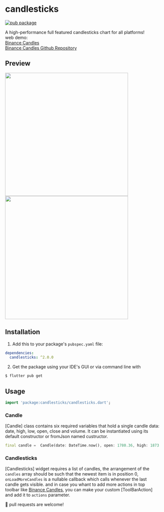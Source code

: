 # candlesticks

[![pub package](https://img.shields.io/badge/pub-v2.0.0-orange.svg)](https://pub.dev/packages/candlesticks)

A high-performance full featured candlesticks chart for all platforms!</br>
web demo:</br>
[Binance Candles](https://rmzy.dev/candlesticks/)</br>
[Binance Candles Github Repository](https://rmzy.dev/candlesticks/)

## Preview

<p float="center">
  <img src="https://github.com/r-mzy47/candlesticks/blob/develop/example_ios.gif" height="400">
<img src="https://github.com/r-mzy47/candlesticks/blob/develop/example_macOS.gif" height="400">
</p>

## Installation

1. Add this to your package's `pubspec.yaml` file:

```yaml
dependencies:
  candlesticks: ^2.0.0
```

2. Get the package using your IDE's GUI or via command line with

```bash
$ flutter pub get
```

## Usage

```dart
import 'package:candlesticks/candlesticks.dart';
```

### Candle

[Candle] class contains six required variables that hold a single candle data: date, high, low, open, close and volume.
It can be instantiated using its default constructor or fromJson named custructor.

```dart
final candle =  Candle(date: DateTime.now(), open: 1780.36, high: 1873.93, low: 1755.34, close: 1848.56, volume: 0);
```

### Candlesticks

[Candlesticks] widget requires a list of candles, the arrangement of the `candles` array should be such that the newest item is in position 0, `onLoadMoreCandles` is a nullable callback which calls whenever the last candle gets visible. and in case you whant to add more actions in top toolbar like [Binance Candles](https://rmzy.dev/candlesticks/), you can make your custom [ToolBarAction] and add it to `actions` parameter.

🍺 pull requests are welcome!
